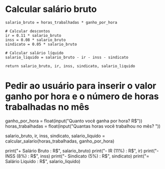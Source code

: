 # Calcular salário bruto
    salario_bruto = horas_trabalhadas * ganho_por_hora

    # Calcular descontos
    ir = 0.11 * salario_bruto
    inss = 0.08 * salario_bruto
    sindicato = 0.05 * salario_bruto

    # Calcular salário líquido
    salario_liquido = salario_bruto - ir - inss - sindicato

    return salario_bruto, ir, inss, sindicato, salario_liquido

# Pedir ao usuário para inserir o valor ganho por hora e o número de horas trabalhadas no mês
ganho_por_hora = float(input("Quanto você ganha por hora? R$"))
horas_trabalhadas = float(input("Quantas horas você trabalhou no mês? "))

salario_bruto, ir, inss, sindicato, salario_liquido = calcular_salario(horas_trabalhadas, ganho_por_hora)

print("+ Salário Bruto : R$", salario_bruto)
print("- IR (11%) : R$", ir)
print("- INSS (8%) : R$", inss)
print("- Sindicato (5%) : R$", sindicato)
print("= Salário Liquido : R$", salario_liquido)
